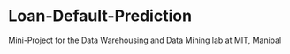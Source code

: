 # Loan-Default-Prediction
Mini-Project for the Data Warehousing and Data Mining lab at MIT, Manipal
